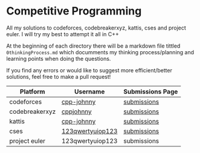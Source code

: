 # Competitive Programming

All my solutions to codeforces, codebreakerxyz, kattis, cses and project euler. I will try my best to attempt it all in C++

At the beginning of each directory there will be a markdown file tittled `0thinkingProcess.md` which documments my thinking process/planning and learning points when doing the questions. 

If you find any errors or would like to suggest more efficient/better solutions, feel free to make a pull request!


| Platform | Username | Submissions Page |
|---|---|---|
| codeforces | [cpp-johnny](https://codeforces.com/profile/cpp-johnny) | [submissions](https://codeforces.com/submissions/cpp-johnny) |
| codebreakerxyz | [cppjohnny](https://codebreaker.xyz/profile/cppjohnny) | [submissions](https://codebreaker.xyz/submissions?username=cppjohnny) |
| kattis | [cpp-johnny](https://open.kattis.com/users/cpp-johnny) | [submissions](https://open.kattis.com/users/cpp-johnny?tab=problems) |
| cses | [123qwertyuiop123](https://cses.fi/user/350608) |  [submissions](https://cses.fi/problemset/user/350608) |
| project euler | 123qwertyuiop123 | submissions |
